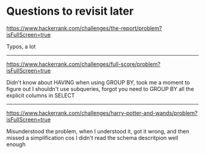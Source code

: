 # Questions to revisit later

https://www.hackerrank.com/challenges/the-report/problem?isFullScreen=true

Typos, a lot

-----------------

https://www.hackerrank.com/challenges/full-score/problem?isFullScreen=true

Didn't know about HAVING when using GROUP BY, took me a moment to figure out I shouldn't use subqueries, forgot you need to GROUP BY all the explicit columns in SELECT

-----------------

https://www.hackerrank.com/challenges/harry-potter-and-wands/problem?isFullScreen=true

Misunderstood the problem, when I understood it, got it wrong, and then missed a simplification cos I didn't read the schema descritpion well enough
